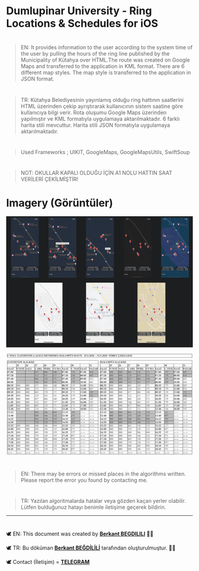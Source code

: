# Dumlupinar University - Ring Locations & Schedules for iOS

#
> EN: It provides information to the user according to the system time of the user by pulling the hours of the ring line published by the Municipality of Kütahya over HTML.The route was created on Google Maps and transferred to the application in KML format. There are 6 different map styles. The map style is transferred to the application in JSON format.
#
> TR: Kütahya Belediyesinin yayınlamış olduğu ring hattının saatlerini HTML üzerinden çekip ayrıştırarak kullanıcının sistem saatine göre kullanıcıya bilgi verir. Rota oluşumu Google Maps üzerinden yapılmıştır ve KML formatıyla uygulamaya aktarılmaktadır. 6 farklı harita stili mevcuttur. Harita stili JSON formatıyla uygulamaya aktarılmaktadır.

#
> Used Frameworks ; UIKIT, GoogleMaps, GoogleMapsUtils, SwiftSoup

#
> NOT: OKULLAR KAPALI OLDUĞU İÇİN A1 NOLU HATTIN SAAT VERİLERİ ÇEKİLMİŞTİR!

# Imagery (Görüntüler)
![run1](https://github.com/berkantbegdilili/DPU-Ring/blob/master/img/map.png)

![run2](https://github.com/berkantbegdilili/DPU-Ring/blob/master/img/ulasim.png)

 

#
> EN: There may be errors or missed places in the algorithms written. Please report the error you found by contacting me.
#
> TR: Yazılan algoritmalarda hatalar veya gözden kaçan yerler olabilir. Lütfen bulduğunuz hatayı benimle iletişime geçerek bildirin.

________________________________
#
🕊 EN: This document was created by [**Berkant BEGDILILI**](https://www.linkedin.com/in/berkantbegdilili/ "LinkedIN: berkantbegdilili")  ✌🏼

🕊 TR: Bu döküman [**Berkant BEĞDİLİLİ**](https://www.linkedin.com/in/berkantbegdilili/ "LinkedIN: berkantbegdilili") tarafından oluşturulmuştur. ✌🏼

🕊 Contact (İletişim) = [**TELEGRAM**](https://t.me/berkantbegdilili/ "Telegram: @berkantbegdilili")




